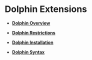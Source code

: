 # Dolphin Extensions<a name="EN-US_TOPIC_0000001245957397"></a>

-   **[Dolphin Overview](dolphin-overview.md)** 

-   **[Dolphin Restrictions](dolphin-restrictions.md)** 

-   **[Dolphin Installation](dolphin-installation.md)** 

-   **[Dolphin Syntax](dolphin-syntax.md)** 
